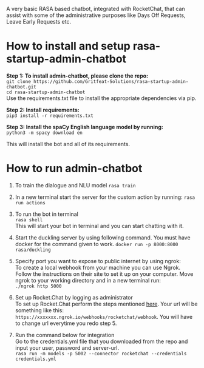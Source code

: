 A very basic RASA based chatbot, integrated with RocketChat, that can assist with some of the administrative purposes like Days Off Requests, Leave Early Requests etc.

# How to install and setup rasa-startup-admin-chatbot

**Step 1: To install admin-chatbot, please clone the repo:**  
`git clone https://github.com/Gritfeat-Solutions/rasa-startup-admin-chatbot.git`  
`cd rasa-startup-admin-chatbot`  
Use the requirements.txt file to install the appropriate dependencies via pip. 

**Step 2: Install requirements:**  
`pip3 install -r requirements.txt`  

**Step 3: Install the spaCy English language model by running:**  
`python3 -m spacy download en`

This will install the bot and all of its requirements.

# How to run admin-chatbot  

1. To train the dialogue and NLU model
`rasa train`  

2. In a new terminal start the server for the custom action by running:
`rasa run actions`

3. To run the bot in terminal  
`rasa shell`  
This will start your bot in terminal and you can start chatting with it.

4. Start the duckling server by using following command. You must have docker for the command given to work.
`docker run -p 8000:8000 rasa/duckling`

5. Specify port you want to expose to public internet by using ngrok:  
To create a local webhook from your machine you can use Ngrok. Follow the instructions on their site to set it up on your computer. Move ngrok to your working directory and in a new terminal run:  
`./ngrok http 5000`

6. Set up Rocket.Chat by logging as administrator  
To set up Rocket.Chat perform the steps mentioned [here](https://rasa.com/docs/core/connectors/#rocketchat-setup).
Your url will be something like this: `https://xxxxxxx.ngrok.io/webhooks/rocketchat/webhook`. You will have to change url everytime you redo step 5.

7. Run the command below for integration    
Go to the credentials.yml file that you downloaded from the repo and input your user, password and server-url.  
`rasa run -m models -p 5002 --connector rocketchat --credentials credentials.yml`
